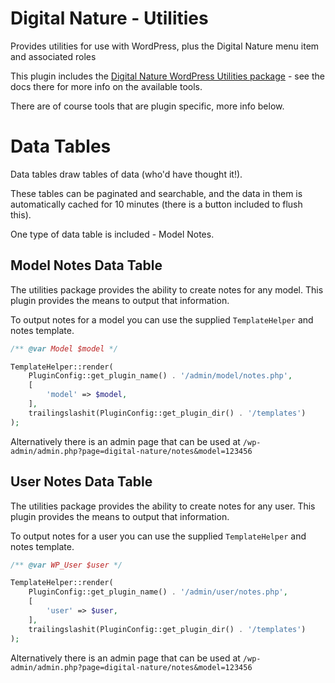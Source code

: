 # Digital Nature - Utilities
Provides utilities for use with WordPress, plus the Digital Nature menu item and associated roles

This plugin includes the [Digital Nature WordPress Utilities package](https://packagist.org/packages/digital-nature/wordpress-utilities) - see the docs there for more info on the available tools.

There are of course tools that are plugin specific, more info below.

# Data Tables
Data tables draw tables of data (who'd have thought it!).

These tables can be paginated and searchable, and the data in them is automatically cached for 10 minutes (there is a button included to flush this).

One type of data table is included - Model Notes.

## Model Notes Data Table
The utilities package provides the ability to create notes for any model. This plugin provides the means to output that information. 

To output notes for a model you can use the supplied `TemplateHelper` and notes template.

```php
/** @var Model $model */

TemplateHelper::render(
    PluginConfig::get_plugin_name() . '/admin/model/notes.php',
    [
        'model' => $model,
    ],
    trailingslashit(PluginConfig::get_plugin_dir() . '/templates')
);
```

Alternatively there is an admin page that can be used at `/wp-admin/admin.php?page=digital-nature/notes&model=123456`

## User Notes Data Table
The utilities package provides the ability to create notes for any user. This plugin provides the means to output that information.

To output notes for a user you can use the supplied `TemplateHelper` and notes template.

```php
/** @var WP_User $user */

TemplateHelper::render(
    PluginConfig::get_plugin_name() . '/admin/user/notes.php',
    [
        'user' => $user,
    ],
    trailingslashit(PluginConfig::get_plugin_dir() . '/templates')
);
```

Alternatively there is an admin page that can be used at `/wp-admin/admin.php?page=digital-nature/notes&model=123456`